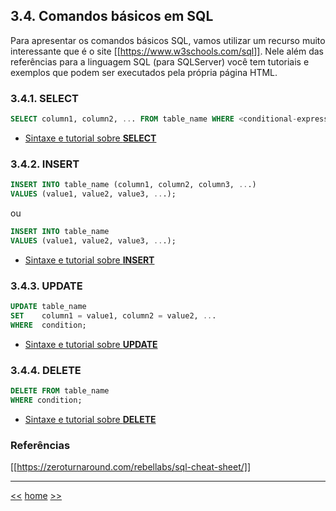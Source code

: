 ## 3.4. Comandos básicos em SQL

Para apresentar os comandos básicos SQL, vamos utilizar um recurso muito interessante que é o site [[https://www.w3schools.com/sql]]. Nele além das referências para a linguagem SQL (para SQLServer) você tem tutoriais e exemplos que podem ser executados pela própria página HTML. 

### 3.4.1. SELECT
```sql
SELECT column1, column2, ... FROM table_name WHERE <conditional-expression> ORDER BY <columns-expressions> [ASC|DESC];
```

* [Sintaxe e tutorial sobre **SELECT** ](https://www.w3schools.com/sql/sql_select.asp)

### 3.4.2. INSERT
```sql
INSERT INTO table_name (column1, column2, column3, ...)
VALUES (value1, value2, value3, ...);
```
ou
```sql
INSERT INTO table_name
VALUES (value1, value2, value3, ...);
```

* [Sintaxe e tutorial sobre **INSERT** ](https://www.w3schools.com/sql/sql_insert.asp)


### 3.4.3. UPDATE
```sql
UPDATE table_name
SET    column1 = value1, column2 = value2, ...
WHERE  condition;
```

* [Sintaxe e tutorial sobre **UPDATE** ](https://www.w3schools.com/sql/sql_update.asp)


### 3.4.4. DELETE
```sql
DELETE FROM table_name
WHERE condition;
```

* [Sintaxe e tutorial sobre **DELETE** ](https://www.w3schools.com/sql/sql_delete.asp)


### Referências

[[https://zeroturnaround.com/rebellabs/sql-cheat-sheet/]]


***

[<<](README_ComandosSql.md)
[home](../README.md)
[>>](README_ComandosSqlMaisUtilizados.md)
